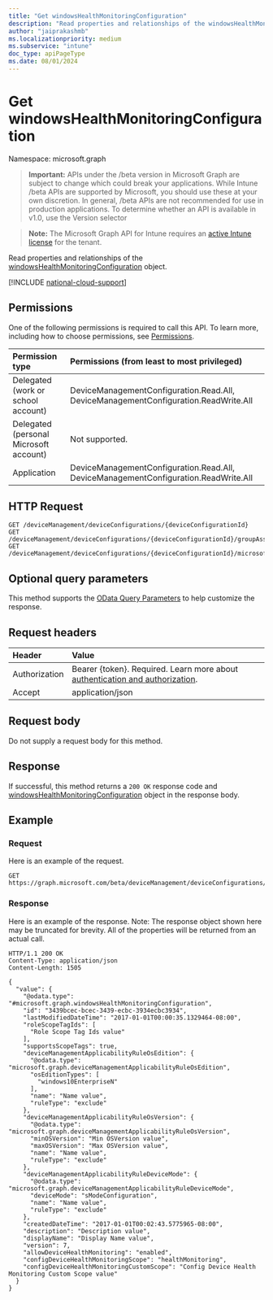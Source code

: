 ```yaml
---
title: "Get windowsHealthMonitoringConfiguration"
description: "Read properties and relationships of the windowsHealthMonitoringConfiguration object."
author: "jaiprakashmb"
ms.localizationpriority: medium
ms.subservice: "intune"
doc_type: apiPageType
ms.date: 08/01/2024
---
```


# Get windowsHealthMonitoringConfiguration

Namespace: microsoft.graph

> **Important:** APIs under the /beta version in Microsoft Graph are subject to change which could break your applications. While Intune /beta APIs are supported by Microsoft, you should use these at your own discretion. In general, /beta APIs are not recommended for use in production applications. To determine whether an API is available in v1.0, use the Version selector

> **Note:** The Microsoft Graph API for Intune requires an [active Intune license](https://go.microsoft.com/fwlink/?linkid=839381) for the tenant.

Read properties and relationships of the [windowsHealthMonitoringConfiguration](../resources/intune-deviceconfig-windowshealthmonitoringconfiguration.md) object.

[!INCLUDE [national-cloud-support](../../includes/all-clouds.md)]

## Permissions
One of the following permissions is required to call this API. To learn more, including how to choose permissions, see [Permissions](/graph/permissions-reference).

|Permission type|Permissions (from least to most privileged)|
|:---|:---|
|Delegated (work or school account)|DeviceManagementConfiguration.Read.All, DeviceManagementConfiguration.ReadWrite.All|
|Delegated (personal Microsoft account)|Not supported.|
|Application|DeviceManagementConfiguration.Read.All, DeviceManagementConfiguration.ReadWrite.All|

## HTTP Request
<!-- {
  "blockType": "ignored"
}
-->
``` http
GET /deviceManagement/deviceConfigurations/{deviceConfigurationId}
GET /deviceManagement/deviceConfigurations/{deviceConfigurationId}/groupAssignments/{deviceConfigurationGroupAssignmentId}/deviceConfiguration
GET /deviceManagement/deviceConfigurations/{deviceConfigurationId}/microsoft.graph.windowsDomainJoinConfiguration/networkAccessConfigurations/{deviceConfigurationId}
```

## Optional query parameters
This method supports the [OData Query Parameters](/graph/query-parameters) to help customize the response.

## Request headers
|Header|Value|
|:---|:---|
|Authorization|Bearer {token}. Required. Learn more about [authentication and authorization](/graph/auth/auth-concepts).|
|Accept|application/json|

## Request body
Do not supply a request body for this method.

## Response
If successful, this method returns a `200 OK` response code and [windowsHealthMonitoringConfiguration](../resources/intune-deviceconfig-windowshealthmonitoringconfiguration.md) object in the response body.

## Example

### Request
Here is an example of the request.
``` http
GET https://graph.microsoft.com/beta/deviceManagement/deviceConfigurations/{deviceConfigurationId}
```

### Response
Here is an example of the response. Note: The response object shown here may be truncated for brevity. All of the properties will be returned from an actual call.
``` http
HTTP/1.1 200 OK
Content-Type: application/json
Content-Length: 1505

{
  "value": {
    "@odata.type": "#microsoft.graph.windowsHealthMonitoringConfiguration",
    "id": "3439bcec-bcec-3439-ecbc-3934ecbc3934",
    "lastModifiedDateTime": "2017-01-01T00:00:35.1329464-08:00",
    "roleScopeTagIds": [
      "Role Scope Tag Ids value"
    ],
    "supportsScopeTags": true,
    "deviceManagementApplicabilityRuleOsEdition": {
      "@odata.type": "microsoft.graph.deviceManagementApplicabilityRuleOsEdition",
      "osEditionTypes": [
        "windows10EnterpriseN"
      ],
      "name": "Name value",
      "ruleType": "exclude"
    },
    "deviceManagementApplicabilityRuleOsVersion": {
      "@odata.type": "microsoft.graph.deviceManagementApplicabilityRuleOsVersion",
      "minOSVersion": "Min OSVersion value",
      "maxOSVersion": "Max OSVersion value",
      "name": "Name value",
      "ruleType": "exclude"
    },
    "deviceManagementApplicabilityRuleDeviceMode": {
      "@odata.type": "microsoft.graph.deviceManagementApplicabilityRuleDeviceMode",
      "deviceMode": "sModeConfiguration",
      "name": "Name value",
      "ruleType": "exclude"
    },
    "createdDateTime": "2017-01-01T00:02:43.5775965-08:00",
    "description": "Description value",
    "displayName": "Display Name value",
    "version": 7,
    "allowDeviceHealthMonitoring": "enabled",
    "configDeviceHealthMonitoringScope": "healthMonitoring",
    "configDeviceHealthMonitoringCustomScope": "Config Device Health Monitoring Custom Scope value"
  }
}
```